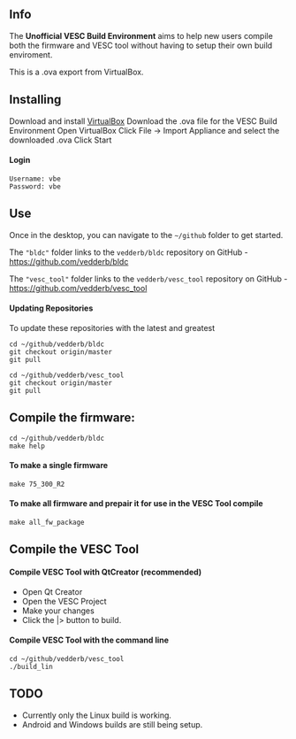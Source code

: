 ## Info

The **Unofficial VESC Build Environment** aims to help new users compile both the firmware and VESC tool without having to setup their own build enviroment.

This is a .ova export from VirtualBox.

## Installing

Download and install [VirtualBox](https://www.virtualbox.org/wiki/Downloads)
Download the .ova file for the VESC Build Environment
Open VirtualBox
Click File -> Import Appliance and select the downloaded .ova
Click Start

#### Login

```
Username: vbe
Password: vbe
```

## Use

Once in the desktop, you can navigate to the `~/github` folder to get started.

The `"bldc"` folder links to the `vedderb/bldc` repository on GitHub - https://github.com/vedderb/bldc

The `"vesc_tool"` folder links to the `vedderb/vesc_tool` repository on GitHub - https://github.com/vedderb/vesc_tool

#### Updating Repositories

To update these repositories with the latest and greatest

```
cd ~/github/vedderb/bldc
git checkout origin/master
git pull
```

```
cd ~/github/vedderb/vesc_tool
git checkout origin/master
git pull
```

## Compile the firmware:

```
cd ~/github/vedderb/bldc
make help
```

#### To make a single firmware
```
make 75_300_R2
```

#### To make all firmware and prepair it for use in the VESC Tool compile
```
make all_fw_package
```

## Compile the VESC Tool

#### Compile VESC Tool with QtCreator (recommended)

* Open Qt Creator
* Open the VESC Project
* Make your changes
* Click the |> button to build.

#### Compile VESC Tool with the command line

```
cd ~/github/vedderb/vesc_tool
./build_lin
```

## TODO

* Currently only the Linux build is working.
* Android and Windows builds are still being setup.
